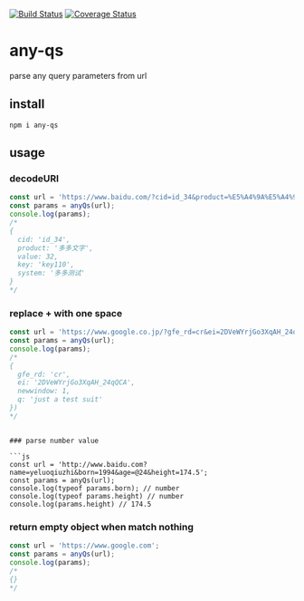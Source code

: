 [![Build Status](https://travis-ci.org/yeluoqiuzhi/any-qs.svg?branch=master)](https://travis-ci.org/yeluoqiuzhi/any-qs)
[![Coverage Status](https://coveralls.io/repos/github/yeluoqiuzhi/any-qs/badge.svg?branch=master)](https://coveralls.io/github/yeluoqiuzhi/any-qs?branch=master)

# any-qs

parse any query parameters from url

## install

```shell
npm i any-qs
```

## usage

### decodeURI

```js
const url = 'https://www.baidu.com/?cid=id_34&product=%E5%A4%9A%E5%A4%9A%E6%96%87%E5%AD%97#?value=32&key=key110&system=多多测试';
const params = anyQs(url);
console.log(params);
/*
{
  cid: 'id_34',
  product: '多多文字',
  value: 32,
  key: 'key110',
  system: '多多测试'
}
*/
```

### replace + with one space

```js
const url = 'https://www.google.co.jp/?gfe_rd=cr&ei=2DVeWYrjGo3XqAH_24qQCA#newwindow=1&q=just+a+test+suit';
const params = anyQs(url);
console.log(params);
/*
{
  gfe_rd: 'cr',
  ei: '2DVeWYrjGo3XqAH_24qQCA',
  newwindow: 1,
  q: 'just a test suit'
})
*/
```

```

### parse number value

```js
const url = 'http://www.baidu.com?name=yeluoqiuzhi&born=1994&age=@24&height=174.5';
const params = anyQs(url);
console.log(typeof params.born); // number
console.log(typeof params.height) // number
console.log(params.height) // 174.5
```

### return empty object when match nothing

```js
const url = 'https://www.google.com';
const params = anyQs(url);
console.log(params);
/*
{}
*/
